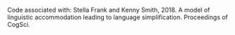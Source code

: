 
Code associated with:
Stella Frank and Kenny Smith, 2018.
A model of linguistic accommodation leading to language simplification.
Proceedings of CogSci.
